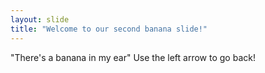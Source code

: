 ```yaml
---
layout: slide
title: "Welcome to our second banana slide!"
---
```

"There's a banana in my ear"
Use the left arrow to go back!
